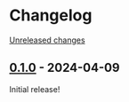 # Changelog 

[Unreleased changes](https://github.com/rapidez/mirasvit-label/compare/0.1.0...master)
## [0.1.0](https://github.com/rapidez/mirasvit-label/releases/tag/0.1.0) - 2024-04-09

Initial release!

